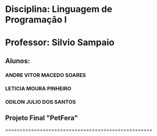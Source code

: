 
# Disciplina: Linguagem de Programação I
# Professor: Silvio Sampaio

## Alunos:
### ANDRE VITOR MACEDO SOARES
### LETICIA MOURA PINHEIRO
### ODILON JULIO DOS SANTOS

## Projeto Final "PetFera"
===================================================

